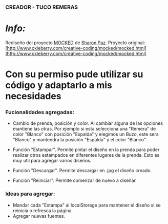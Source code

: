 ### CREADOR - TUCO REMERAS

# _Info:_

Rediseño del proyecto [MOCKED](https://github.com/oxleberry/mocked) de [Sharon Paz](http://www.oxleberry.com).
Proyecto original:
[http://www.oxleberry.com/creative-coding/mocked/mocked.html](http://www.oxleberry.com/creative-coding/mocked/mocked.html)

# Con su permiso pude utilizar su código y adaptarlo a mis necesidades

### Fucionalidades agregadas:

- Cambio de prenda, posición y color. Al cambiar alguna de las opciones mantiene las otras. Por ejemplo si esta selecciona una "Remera" de color "Blanco" con posición "Espalda" y elegimos un Buzo, este sera "Blanco" y mantendra la posición "Espalda" y el color "Blanco".

- Función "Estampar". Permite pintar el diseño en la prenda para poder realizar otros estampados en diferentes lugares de la prenda. Esto es muy util para agregar varios diseños.

- Función "Descargar". Permite descargar en .jpg el diseño creado.

- Función "Reiniciar". Permite comenzar de nuevo a diseñar.

### Ideas para agregar:

- Mandar cada "Estampa" al localStorage para mantener el diseño si se reinicia o refresca la página.
- Agregar nuevas fuentes.
